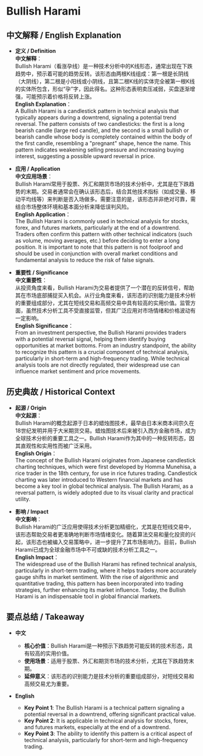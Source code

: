 # Bullish Harami

## 中文解释 / English Explanation

* **定义 / Definition**  
  **中文解释**：  
  Bullish Harami（看涨孕线）是一种技术分析中的K线形态，通常出现在下跌趋势中，预示着可能的趋势反转。该形态由两根K线组成：第一根是长阴线（大阴线），第二根是小阳线或小阴线，且第二根K线的实体完全被第一根K线的实体所包含，形似“孕”字，因此得名。这种形态表明卖压减弱，买盘逐渐增强，可能预示着价格将反转上涨。  
  **English Explanation**：  
  A Bullish Harami is a candlestick pattern in technical analysis that typically appears during a downtrend, signaling a potential trend reversal. The pattern consists of two candlesticks: the first is a long bearish candle (large red candle), and the second is a small bullish or bearish candle whose body is completely contained within the body of the first candle, resembling a "pregnant" shape, hence the name. This pattern indicates weakening selling pressure and increasing buying interest, suggesting a possible upward reversal in price.

* **应用 / Application**  
  **中文应用场景**：  
  Bullish Harami常用于股票、外汇和期货市场的技术分析中，尤其是在下跌趋势的末期。交易者通常会在确认该形态后，结合其他技术指标（如成交量、移动平均线等）来判断是否入场做多。需要注意的是，该形态并非绝对可靠，需结合市场整体环境和基本面分析来降低误判风险。  
  **English Application**：  
  The Bullish Harami is commonly used in technical analysis for stocks, forex, and futures markets, particularly at the end of a downtrend. Traders often confirm this pattern with other technical indicators (such as volume, moving averages, etc.) before deciding to enter a long position. It is important to note that this pattern is not foolproof and should be used in conjunction with overall market conditions and fundamental analysis to reduce the risk of false signals.

* **重要性 / Significance**  
  **中文重要性**：  
  从投资角度来看，Bullish Harami为交易者提供了一个潜在的反转信号，帮助其在市场底部捕捉买入机会。从行业角度来看，该形态的识别能力是技术分析的重要组成部分，尤其在短线交易和高频交易中具有较高的实用价值。监管方面，虽然技术分析工具不受直接监管，但其广泛应用对市场情绪和价格波动有一定影响。  
  **English Significance**：  
  From an investment perspective, the Bullish Harami provides traders with a potential reversal signal, helping them identify buying opportunities at market bottoms. From an industry standpoint, the ability to recognize this pattern is a crucial component of technical analysis, particularly in short-term and high-frequency trading. While technical analysis tools are not directly regulated, their widespread use can influence market sentiment and price movements.

## 历史典故 / Historical Context

* **起源 / Origin**  
  **中文起源**：  
  Bullish Harami的概念起源于日本的蜡烛图技术，最早由日本米商本间宗久在18世纪发明并用于大米期货交易。蜡烛图技术后来被引入西方金融市场，成为全球技术分析的重要工具之一。Bullish Harami作为其中的一种反转形态，因其直观性和实用性而被广泛采用。  
  **English Origin**：  
  The concept of the Bullish Harami originates from Japanese candlestick charting techniques, which were first developed by Homma Munehisa, a rice trader in the 18th century, for use in rice futures trading. Candlestick charting was later introduced to Western financial markets and has become a key tool in global technical analysis. The Bullish Harami, as a reversal pattern, is widely adopted due to its visual clarity and practical utility.

* **影响 / Impact**  
  **中文影响**：  
  Bullish Harami的广泛应用使得技术分析更加精细化，尤其是在短线交易中，该形态帮助交易者更准确地判断市场情绪变化。随着算法交易和量化投资的兴起，该形态也被编入交易策略中，进一步提升了其市场影响力。目前，Bullish Harami已成为全球金融市场中不可或缺的技术分析工具之一。  
  **English Impact**：  
  The widespread use of the Bullish Harami has refined technical analysis, particularly in short-term trading, where it helps traders more accurately gauge shifts in market sentiment. With the rise of algorithmic and quantitative trading, this pattern has been incorporated into trading strategies, further enhancing its market influence. Today, the Bullish Harami is an indispensable tool in global financial markets.

## 要点总结 / Takeaway

* **中文**  
  - **核心价值**：Bullish Harami是一种预示下跌趋势可能反转的技术形态，具有较高的实用价值。  
  - **使用场景**：适用于股票、外汇和期货市场的技术分析，尤其在下跌趋势末期。  
  - **延伸意义**：该形态的识别能力是技术分析的重要组成部分，对短线交易和高频交易尤为重要。

* **English**  
  - **Key Point 1**: The Bullish Harami is a technical pattern signaling a potential reversal in a downtrend, offering significant practical value.  
  - **Key Point 2**: It is applicable in technical analysis for stocks, forex, and futures markets, especially at the end of a downtrend.  
  - **Key Point 3**: The ability to identify this pattern is a critical aspect of technical analysis, particularly for short-term and high-frequency trading.
